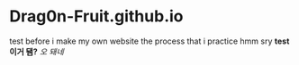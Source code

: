 # Drag0n-Fruit.github.io
test
before i make my own website
the process that i practice
hmm sry
**test 이거 됌?**
_오 돼네_
